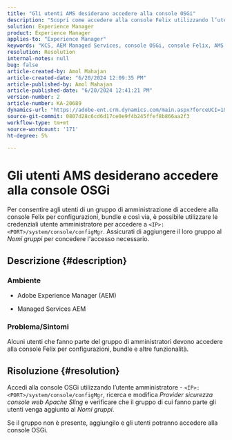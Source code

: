 ```yaml
---
title: "Gli utenti AMS desiderano accedere alla console OSGi"
description: "Scopri come accedere alla console Felix utilizzando l’utente Admin nel Managed Services dell’AEM."
solution: Experience Manager
product: Experience Manager
applies-to: "Experience Manager"
keywords: "KCS, AEM Managed Services, console OSGi, console Felix, AMS, utente amministratore"
resolution: Resolution
internal-notes: null
bug: false
article-created-by: Amol Mahajan
article-created-date: "6/20/2024 12:09:35 PM"
article-published-by: Amol Mahajan
article-published-date: "6/20/2024 12:41:21 PM"
version-number: 2
article-number: KA-20689
dynamics-url: "https://adobe-ent.crm.dynamics.com/main.aspx?forceUCI=1&pagetype=entityrecord&etn=knowledgearticle&id=72fea9f3-fd2e-ef11-840a-000d3a3764e0"
source-git-commit: 0807d28c6cd6d17ce0e9f4b245ffef8b866aa2f3
workflow-type: tm+mt
source-wordcount: '171'
ht-degree: 5%

---
```


# Gli utenti AMS desiderano accedere alla console OSGi


Per consentire agli utenti di un gruppo di amministrazione di accedere alla console Felix per configurazioni, bundle e così via, è possibile utilizzare le credenziali utente amministratore per accedere a `<IP>:<PORT>/system/console/configMgr`. Assicurati di aggiungere il loro gruppo al *Nomi gruppi* per concedere l&#39;accesso necessario.

## Descrizione {#description}


### <b>Ambiente</b>

- Adobe Experience Manager (AEM)


- Managed Services AEM




### <b>Problema/Sintomi</b>

Alcuni utenti che fanno parte del gruppo di amministratori devono accedere alla console Felix per configurazioni, bundle e altre funzionalità.


## Risoluzione {#resolution}


Accedi alla console OSGi utilizzando l’utente amministratore - `<IP>:<PORT>/system/console/configMgr`, ricerca e modifica *Provider sicurezza console web Apache Sling* e verificare che il gruppo di cui fanno parte gli utenti venga aggiunto al *Nomi gruppi*.

Se il gruppo non è presente, aggiungilo e gli utenti potranno accedere alla console OSGi.
